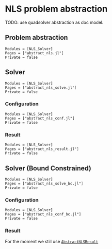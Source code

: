 # NLS problem abstraction

TODO: use quadsolver abstraction as doc model.

## Problem abstraction


```@autodocs
Modules = [NLS_Solver]
Pages = ["abstract_nls.jl"]
Private = false
```

## Solver 


```@autodocs
Modules = [NLS_Solver]
Pages = ["abstract_nls_solve.jl"]
Private = false
```

### Configuration

```@autodocs
Modules = [NLS_Solver]
Pages = ["abstract_nls_conf.jl"]
Private = false
```


### Result 


```@autodocs
Modules = [NLS_Solver]
Pages = ["abstract_nls_result.jl"]
Private = false
```


## Solver (Bound Constrained)


```@autodocs
Modules = [NLS_Solver]
Pages = ["abstract_nls_solve_bc.jl"]
Private = false
```

### Configuration

```@autodocs
Modules = [NLS_Solver]
Pages = ["abstract_nls_conf_bc.jl"]
Private = false
```


### Result 

For the moment we still use [`AbstractNLSResult`](@ref)


